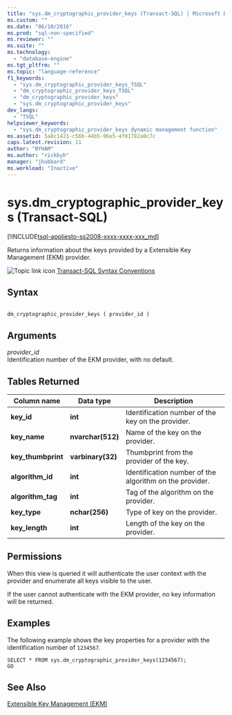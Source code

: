 ```yaml
---
title: "sys.dm_cryptographic_provider_keys (Transact-SQL) | Microsoft Docs"
ms.custom: ""
ms.date: "06/10/2016"
ms.prod: "sql-non-specified"
ms.reviewer: ""
ms.suite: ""
ms.technology: 
  - "database-engine"
ms.tgt_pltfrm: ""
ms.topic: "language-reference"
f1_keywords: 
  - "sys.dm_cryptographic_provider_keys_TSQL"
  - "dm_cryptographic_provider_keys_TSQL"
  - "dm_cryptographic_provider_keys"
  - "sys.dm_cryptographic_provider_keys"
dev_langs: 
  - "TSQL"
helpviewer_keywords: 
  - "sys.dm_cryptographic_provider_keys dynamic management function"
ms.assetid: 5a8c1421-c56b-44b5-96e5-4f01782a0c7c
caps.latest.revision: 11
author: "BYHAM"
ms.author: "rickbyh"
manager: "jhubbard"
ms.workload: "Inactive"
---
```

# sys.dm_cryptographic_provider_keys (Transact-SQL)
[!INCLUDE[tsql-appliesto-ss2008-xxxx-xxxx-xxx_md](../../includes/tsql-appliesto-ss2008-xxxx-xxxx-xxx-md.md)]

  Returns information about the keys provided by a Extensible Key Management (EKM) provider.  

 ![Topic link icon](../../database-engine/configure-windows/media/topic-link.gif "Topic link icon") [Transact-SQL Syntax Conventions](../../t-sql/language-elements/transact-sql-syntax-conventions-transact-sql.md)  
  
## Syntax  
  
```  
  
dm_cryptographic_provider_keys ( provider_id )  
```  
  
## Arguments  
 *provider_id*  
 Identification number of the EKM provider, with no default.  
  
## Tables Returned  
  
|Column name|Data type|Description|  
|-----------------|---------------|-----------------|  
|**key_id**|**int**|Identification number of the key on the provider.|  
|**key_name**|**nvarchar(512)**|Name of the key on the provider.|  
|**key_thumbprint**|**varbinary(32)**|Thumbprint from the provider of the key.|  
|**algorithm_id**|**int**|Identification number of the algorithm on the provider.|  
|**algorithm_tag**|**int**|Tag of the algorithm on the provider.|  
|**key_type**|**nchar(256)**|Type of key on the provider.|  
|**key_length**|**int**|Length of the key on the provider.|  
  
## Permissions  
 When this view is queried it will authenticate the user context with the provider and enumerate all keys visible to the user.  
  
 If the user cannot authenticate with the EKM provider, no key information will be returned.  
  
## Examples  
 The following example shows the key properties for a provider with the identification number of `1234567`.  
  
```  
SELECT * FROM sys.dm_cryptographic_provider_keys(1234567);  
GO  
```  
  
## See Also  
 [Extensible Key Management &#40;EKM&#41;](../../relational-databases/security/encryption/extensible-key-management-ekm.md)  
  
  
